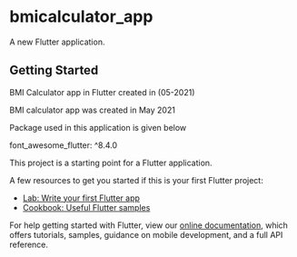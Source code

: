 # bmicalculator_app

A new Flutter application.

## Getting Started

BMI Calculator app in Flutter created in (05-2021)

BMI calculator app was created in May 2021

Package used in this application is given below

font_awesome_flutter: ^8.4.0

This project is a starting point for a Flutter application.

A few resources to get you started if this is your first Flutter project:

- [Lab: Write your first Flutter app](https://flutter.dev/docs/get-started/codelab)
- [Cookbook: Useful Flutter samples](https://flutter.dev/docs/cookbook)

For help getting started with Flutter, view our
[online documentation](https://flutter.dev/docs), which offers tutorials,
samples, guidance on mobile development, and a full API reference.
